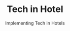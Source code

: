 ---
layout: post
title: Tech in Hotel        
subtitle: Implementing Tech in Hotels
categories: Markdown
tags: [Markdown, journaling, blog]
---